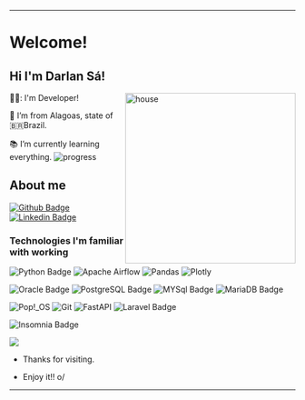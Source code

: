 ----------------------------------------------------------------------------

# Welcome!

 

## Hi I'm Darlan Sá!

<img align="right" alt="house" src="https://media.giphy.com/media/1KrM2hhDN3dgk/giphy.gif" width="300" />

🧑‍💻: I'm Developer! 


:house_with_garden: I’m from Alagoas, state of :brazil:Brazil.

:books: I’m currently learning everything.  ![progress](https://progress-bar.dev/40/ "progresso") 
 
 
 
## About me

[![Github Badge](https://img.shields.io/badge/-Github-000?logo=Github&logoColor=white&link=LINK_GIT)](https://github.com/darlansa) [![Linkedin Badge](https://img.shields.io/badge/-LinkedIn-blue?logo=Linkedin&logoColor=white&link=LINK_LINKEDIN)](https://www.linkedin.com/in/darlansa/)

### Technologies I'm familiar with working

![Python Badge](https://img.shields.io/badge/Python-3776AB?style=for-the-badge&logo=python&logoColor=white)
![Apache Airflow](https://img.shields.io/badge/Apache%20Airflow-017CEE?style=for-the-badge&logo=Apache%20Airflow&logoColor=white)
![Pandas](https://img.shields.io/badge/pandas-%23150458.svg?style=for-the-badge&logo=pandas&logoColor=white)
![Plotly](https://img.shields.io/badge/Plotly-%233F4F75.svg?style=for-the-badge&logo=plotly&logoColor=white)


![Oracle Badge](https://img.shields.io/badge/Oracle-F80000?style=for-the-badge&logo=oracle&logoColor=black)
![PostgreSQL Badge](https://img.shields.io/badge/PostgreSQL-316192?style=for-the-badge&logo=postgresql&logoColor=white)
![MYSql Badge](https://img.shields.io/badge/MySQL-00000F?style=for-the-badge&logo=mysql&logoColor=white)
![MariaDB Badge](https://img.shields.io/badge/MariaDB-003545?style=for-the-badge&logo=mariadb&logoColor=white)


![Pop!\_OS](https://img.shields.io/badge/Pop!_OS-48B9C7?style=for-the-badge&logo=Pop!_OS&logoColor=white)
![Git](https://img.shields.io/badge/git-%23F05033.svg?style=for-the-badge&logo=git&logoColor=white)
![FastAPI](https://img.shields.io/badge/FastAPI-005571?style=for-the-badge&logo=fastapi)
![Laravel Badge](https://img.shields.io/badge/Laravel-FF2D20?style=for-the-badge&logo=laravel&logoColor=white)

![Insomnia Badge](https://img.shields.io/badge/Insomnia-5849be?style=for-the-badge&logo=Insomnia&logoColor=white)

<a href="https://github.com/darlansa">
  <img align="center" src="https://github-readme-stats.vercel.app/api/top-langs/?username=darlansa&theme=algolia&hide_langs_below=1" />
</a>




- Thanks for visiting.

- Enjoy it!! o/

----------------------------------------------------------------------------------
